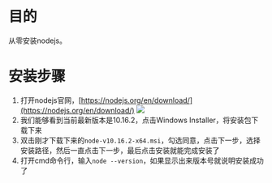 # 目的

从零安装nodejs。

# 安装步骤

1. 打开nodejs官网，[https://nodejs.org/en/download/](https://nodejs.org/en/download/)
   ![](https://aliyun.hellozjf.com:7004/uploads/2019/8/10/TIM截图20190810093507.png)
2. 我们能够看到当前最新版本是10.16.2，点击Windows Installer，将安装包下载下来
3. 双击刚才下载下来的`node-v10.16.2-x64.msi`，勾选同意，点击下一步，选择安装路径，然后一直点击下一步，最后点击安装就能完成安装了
4. 打开cmd命令行，输入`node --version`，如果显示出来版本号就说明安装成功了